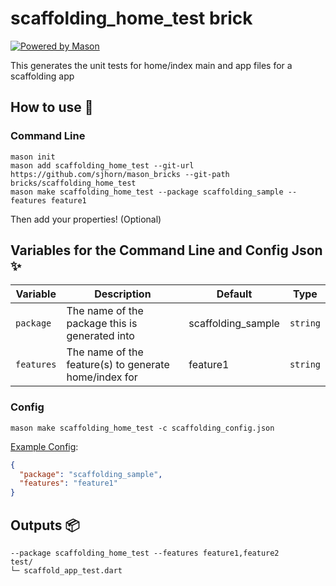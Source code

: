 # scaffolding_home_test brick

[![Powered by Mason](https://img.shields.io/endpoint?url=https%3A%2F%2Ftinyurl.com%2Fmason-badge)](https://github.com/felangel/mason)

This generates the unit tests for home/index main and app files for a scaffolding app

## How to use 🚀

### Command Line

```
mason init
mason add scaffolding_home_test --git-url https://github.com/sjhorn/mason_bricks --git-path bricks/scaffolding_home_test 
mason make scaffolding_home_test --package scaffolding_sample --features feature1
```
Then add your properties! (Optional)

## Variables for the Command Line and Config Json ✨

| Variable         | Description                                                | Default                                   | Type     |
| -----------------| ---------------------------------------------------------- | ----------------------------------------- | -------- |
| `package`        | The name of the package this is generated into             | scaffolding_sample                        | `string` |
| `features`       | The name of the feature(s) to generate home/index for      | feature1                                  | `string` |
### Config

`mason make scaffolding_home_test -c scaffolding_config.json`

[Example Config](https://github.com/sjhorn/mason_bricks/tree/main/bricks/scaffolding_home/config_template.json):

```json
{
  "package": "scaffolding_sample",
  "features": "feature1"
}
```

## Outputs 📦

```
--package scaffolding_home_test --features feature1,feature2
test/
└─ scaffold_app_test.dart
```

